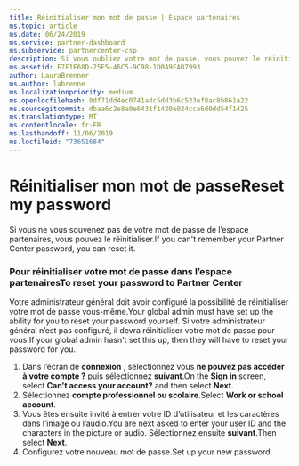 ```yaml
---
title: Réinitialiser mon mot de passe | Espace partenaires
ms.topic: article
ms.date: 06/24/2019
ms.service: partner-dashboard
ms.subservice: partnercenter-csp
description: Si vous oubliez votre mot de passe, vous pouvez le réinitialiser.
ms.assetid: E7F1F68D-25E5-46C5-9C98-1D0A9FAB7993
author: LauraBrenner
ms.author: labrenne
ms.localizationpriority: medium
ms.openlocfilehash: 8df71dd4ec0741adc5dd3b6c523ef8ac8b861a22
ms.sourcegitcommit: dbaa6c2e8a0e6431f1420e024cca6d0dd54f1425
ms.translationtype: MT
ms.contentlocale: fr-FR
ms.lasthandoff: 11/06/2019
ms.locfileid: "73651684"
---
```

# <a name="reset-my-password"></a><span data-ttu-id="2312d-103">Réinitialiser mon mot de passe</span><span class="sxs-lookup"><span data-stu-id="2312d-103">Reset my password</span></span>

<span data-ttu-id="2312d-104">Si vous ne vous souvenez pas de votre mot de passe de l’espace partenaires, vous pouvez le réinitialiser.</span><span class="sxs-lookup"><span data-stu-id="2312d-104">If you can't remember your Partner Center password, you can reset it.</span></span>

### <a name="to-reset-your-password-to-partner-center"></a><span data-ttu-id="2312d-105">Pour réinitialiser votre mot de passe dans l’espace partenaires</span><span class="sxs-lookup"><span data-stu-id="2312d-105">To reset your password to Partner Center</span></span>

<span data-ttu-id="2312d-106">Votre administrateur général doit avoir configuré la possibilité de réinitialiser votre mot de passe vous-même.</span><span class="sxs-lookup"><span data-stu-id="2312d-106">Your global admin must have set up the ability for you to reset your password yourself.</span></span> <span data-ttu-id="2312d-107">Si votre administrateur général n’est pas configuré, il devra réinitialiser votre mot de passe pour vous.</span><span class="sxs-lookup"><span data-stu-id="2312d-107">If your global admin hasn't set this up, then they will have to reset your password for you.</span></span> 

1. <span data-ttu-id="2312d-108">Dans l’écran de **connexion** , sélectionnez vous **ne pouvez pas accéder à votre compte ?** puis sélectionnez **suivant**.</span><span class="sxs-lookup"><span data-stu-id="2312d-108">On the **Sign in** screen, select **Can't access your account?** and then select **Next**.</span></span>
2. <span data-ttu-id="2312d-109">Sélectionnez **compte professionnel ou scolaire**.</span><span class="sxs-lookup"><span data-stu-id="2312d-109">Select **Work or school account**.</span></span>
3. <span data-ttu-id="2312d-110">Vous êtes ensuite invité à entrer votre ID d’utilisateur et les caractères dans l’image ou l’audio.</span><span class="sxs-lookup"><span data-stu-id="2312d-110">You are next asked to enter your user ID and the characters in the picture or audio.</span></span> <span data-ttu-id="2312d-111">Sélectionnez ensuite **suivant**.</span><span class="sxs-lookup"><span data-stu-id="2312d-111">Then select **Next**.</span></span>
4. <span data-ttu-id="2312d-112">Configurez votre nouveau mot de passe.</span><span class="sxs-lookup"><span data-stu-id="2312d-112">Set up your new password.</span></span>
